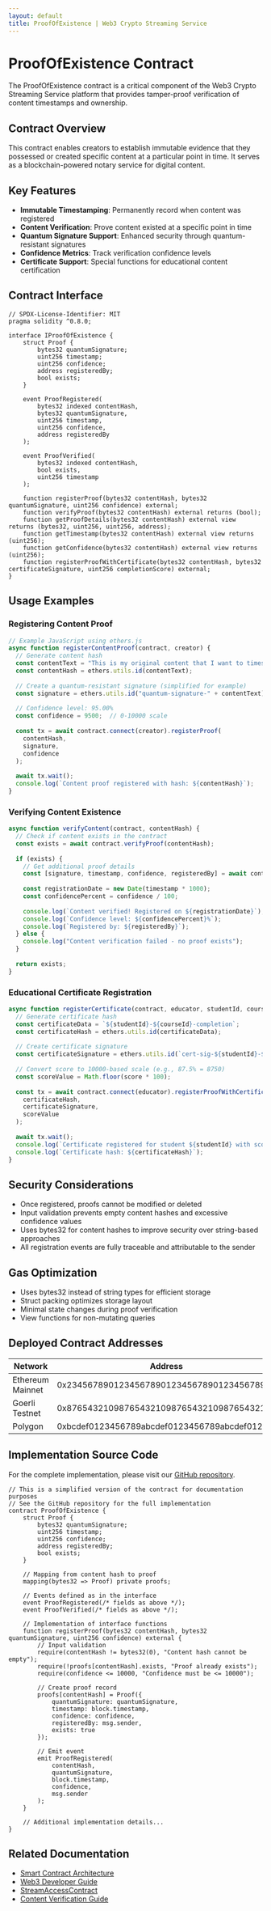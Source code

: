 ```yaml
---
layout: default
title: ProofOfExistence | Web3 Crypto Streaming Service
---
```


# ProofOfExistence Contract

The ProofOfExistence contract is a critical component of the Web3 Crypto Streaming Service platform that provides tamper-proof verification of content timestamps and ownership.

## Contract Overview

This contract enables creators to establish immutable evidence that they possessed or created specific content at a particular point in time. It serves as a blockchain-powered notary service for digital content.

## Key Features

- **Immutable Timestamping**: Permanently record when content was registered
- **Content Verification**: Prove content existed at a specific point in time
- **Quantum Signature Support**: Enhanced security through quantum-resistant signatures
- **Confidence Metrics**: Track verification confidence levels
- **Certificate Support**: Special functions for educational content certification

## Contract Interface

```solidity
// SPDX-License-Identifier: MIT
pragma solidity ^0.8.0;

interface IProofOfExistence {
    struct Proof {
        bytes32 quantumSignature;
        uint256 timestamp;
        uint256 confidence;
        address registeredBy;
        bool exists;
    }
    
    event ProofRegistered(
        bytes32 indexed contentHash,
        bytes32 quantumSignature,
        uint256 timestamp,
        uint256 confidence,
        address registeredBy
    );
    
    event ProofVerified(
        bytes32 indexed contentHash,
        bool exists,
        uint256 timestamp
    );
    
    function registerProof(bytes32 contentHash, bytes32 quantumSignature, uint256 confidence) external;
    function verifyProof(bytes32 contentHash) external returns (bool);
    function getProofDetails(bytes32 contentHash) external view returns (bytes32, uint256, uint256, address);
    function getTimestamp(bytes32 contentHash) external view returns (uint256);
    function getConfidence(bytes32 contentHash) external view returns (uint256);
    function registerProofWithCertificate(bytes32 contentHash, bytes32 certificateSignature, uint256 completionScore) external;
}
```

## Usage Examples

### Registering Content Proof

```javascript
// Example JavaScript using ethers.js
async function registerContentProof(contract, creator) {
  // Generate content hash
  const contentText = "This is my original content that I want to timestamp";
  const contentHash = ethers.utils.id(contentText);
  
  // Create a quantum-resistant signature (simplified for example)
  const signature = ethers.utils.id("quantum-signature-" + contentText);
  
  // Confidence level: 95.00%
  const confidence = 9500;  // 0-10000 scale
  
  const tx = await contract.connect(creator).registerProof(
    contentHash,
    signature,
    confidence
  );
  
  await tx.wait();
  console.log(`Content proof registered with hash: ${contentHash}`);
}
```

### Verifying Content Existence

```javascript
async function verifyContent(contract, contentHash) {
  // Check if content exists in the contract
  const exists = await contract.verifyProof(contentHash);
  
  if (exists) {
    // Get additional proof details
    const [signature, timestamp, confidence, registeredBy] = await contract.getProofDetails(contentHash);
    
    const registrationDate = new Date(timestamp * 1000);
    const confidencePercent = confidence / 100;
    
    console.log(`Content verified! Registered on ${registrationDate}`);
    console.log(`Confidence level: ${confidencePercent}%`);
    console.log(`Registered by: ${registeredBy}`);
  } else {
    console.log("Content verification failed - no proof exists");
  }
  
  return exists;
}
```

### Educational Certificate Registration

```javascript
async function registerCertificate(contract, educator, studentId, courseId, score) {
  // Generate certificate hash
  const certificateData = `${studentId}-${courseId}-completion`;
  const certificateHash = ethers.utils.id(certificateData);
  
  // Create certificate signature
  const certificateSignature = ethers.utils.id(`cert-sig-${studentId}-${courseId}`);
  
  // Convert score to 10000-based scale (e.g., 87.5% = 8750)
  const scoreValue = Math.floor(score * 100);
  
  const tx = await contract.connect(educator).registerProofWithCertificate(
    certificateHash,
    certificateSignature,
    scoreValue
  );
  
  await tx.wait();
  console.log(`Certificate registered for student ${studentId} with score ${score}%`);
  console.log(`Certificate hash: ${certificateHash}`);
}
```

## Security Considerations

- Once registered, proofs cannot be modified or deleted
- Input validation prevents empty content hashes and excessive confidence values
- Uses bytes32 for content hashes to improve security over string-based approaches
- All registration events are fully traceable and attributable to the sender

## Gas Optimization

- Uses bytes32 instead of string types for efficient storage
- Struct packing optimizes storage layout
- Minimal state changes during proof verification
- View functions for non-mutating queries

## Deployed Contract Addresses

| Network | Address | Version |
|---------|---------|---------|
| Ethereum Mainnet | 0x2345678901234567890123456789012345678901 | v1.0.0 |
| Goerli Testnet | 0x8765432109876543210987654321098765432109 | v1.0.0 |
| Polygon | 0xbcdef0123456789abcdef0123456789abcdef012 | v1.0.0 |

## Implementation Source Code

For the complete implementation, please visit our [GitHub repository](https://github.com/idl3o/contracts/blob/main/ProofOfExistence.sol).

```solidity
// This is a simplified version of the contract for documentation purposes
// See the GitHub repository for the full implementation
contract ProofOfExistence {
    struct Proof {
        bytes32 quantumSignature;
        uint256 timestamp;
        uint256 confidence;
        address registeredBy;
        bool exists;
    }
    
    // Mapping from content hash to proof
    mapping(bytes32 => Proof) private proofs;
    
    // Events defined as in the interface
    event ProofRegistered(/* fields as above */);
    event ProofVerified(/* fields as above */);
    
    // Implementation of interface functions
    function registerProof(bytes32 contentHash, bytes32 quantumSignature, uint256 confidence) external {
        // Input validation
        require(contentHash != bytes32(0), "Content hash cannot be empty");
        require(!proofs[contentHash].exists, "Proof already exists");
        require(confidence <= 10000, "Confidence must be <= 10000");
        
        // Create proof record
        proofs[contentHash] = Proof({
            quantumSignature: quantumSignature,
            timestamp: block.timestamp,
            confidence: confidence,
            registeredBy: msg.sender,
            exists: true
        });
        
        // Emit event
        emit ProofRegistered(
            contentHash,
            quantumSignature,
            block.timestamp,
            confidence,
            msg.sender
        );
    }
    
    // Additional implementation details...
}
```

## Related Documentation

- [Smart Contract Architecture](../tech.contracts.html)
- [Web3 Developer Guide](../guides.developers.html)
- [StreamAccessContract](stream-access.html)
- [Content Verification Guide](../guides.creators.verification.html)

